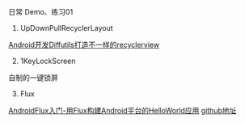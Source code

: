 日常 Demo、练习01

1. UpDownPullRecyclerLayout 

[Android开发Diffutils打造不一样的recyclerview](http://blog.csdn.net/sw950729/article/details/70052693 )

2. 1KeyLockScreen

自制的一键锁屏

3. Flux

[AndroidFlux入门-用Flux构建Android平台的HelloWorld应用](http://www.jianshu.com/p/5aa9cbde299f)
[github地址](https://github.com/androidflux/flux)